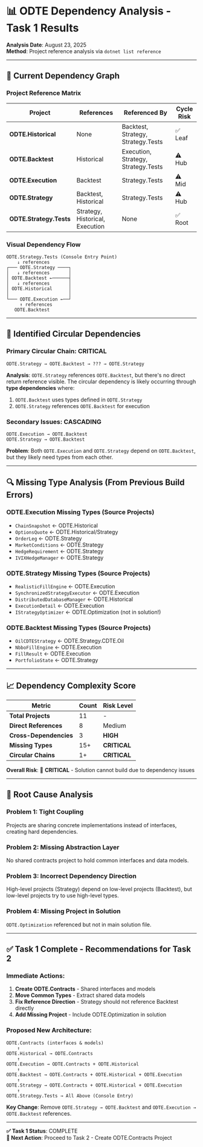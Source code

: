 # 📊 ODTE Dependency Analysis - Task 1 Results

**Analysis Date**: August 23, 2025  
**Method**: Project reference analysis via `dotnet list reference`

---

## 🔗 Current Dependency Graph

### Project Reference Matrix

| Project | References | Referenced By | Cycle Risk |
|---------|------------|---------------|------------|
| **ODTE.Historical** | None | Backtest, Strategy, Strategy.Tests | ✅ Leaf |
| **ODTE.Backtest** | Historical | Execution, Strategy, Strategy.Tests | ⚠️ Hub |
| **ODTE.Execution** | Backtest | Strategy.Tests | ⚠️ Mid |  
| **ODTE.Strategy** | Backtest, Historical | Strategy.Tests | ⚠️ Hub |
| **ODTE.Strategy.Tests** | Strategy, Historical, Execution | None | ✅ Root |

### Visual Dependency Flow
```
ODTE.Strategy.Tests (Console Entry Point)
    ↓ references
┌─── ODTE.Strategy ────┐
│   ↓ references       │
│ ODTE.Backtest ←──────┤  
│   ↓ references       │
│ ODTE.Historical      │
│                      │
└─── ODTE.Execution ←──┘
     ↑ references  
   ODTE.Backtest
```

---

## 🚨 Identified Circular Dependencies

### Primary Circular Chain: **CRITICAL**
```
ODTE.Strategy → ODTE.Backtest → ??? → ODTE.Strategy
```

**Analysis**: `ODTE.Strategy` references `ODTE.Backtest`, but there's no direct return reference visible. The circular dependency is likely occurring through **type dependencies** where:

1. `ODTE.Backtest` uses types defined in `ODTE.Strategy`
2. `ODTE.Strategy` references `ODTE.Backtest` for execution

### Secondary Issues: **CASCADING**
```
ODTE.Execution → ODTE.Backtest
ODTE.Strategy → ODTE.Backtest  
```

**Problem**: Both `ODTE.Execution` and `ODTE.Strategy` depend on `ODTE.Backtest`, but they likely need types from each other.

---

## 🔍 Missing Type Analysis (From Previous Build Errors)

### ODTE.Execution Missing Types (Source Projects)
- `ChainSnapshot` ← ODTE.Historical
- `OptionsQuote` ← ODTE.Historical/Strategy  
- `OrderLeg` ← ODTE.Strategy
- `MarketConditions` ← ODTE.Strategy
- `HedgeRequirement` ← ODTE.Strategy
- `IVIXHedgeManager` ← ODTE.Strategy

### ODTE.Strategy Missing Types (Source Projects)
- `RealisticFillEngine` ← ODTE.Execution
- `SynchronizedStrategyExecutor` ← ODTE.Execution
- `DistributedDatabaseManager` ← ODTE.Historical
- `ExecutionDetail` ← ODTE.Execution
- `IStrategyOptimizer` ← ODTE.Optimization (not in solution!)

### ODTE.Backtest Missing Types (Source Projects) 
- `OilCDTEStrategy` ← ODTE.Strategy.CDTE.Oil
- `NbboFillEngine` ← ODTE.Execution
- `FillResult` ← ODTE.Execution
- `PortfolioState` ← ODTE.Strategy

---

## 📈 Dependency Complexity Score

| Metric | Count | Risk Level |
|--------|-------|------------|
| **Total Projects** | 11 | - |
| **Direct References** | 8 | Medium |
| **Cross-Dependencies** | 3 | **HIGH** |
| **Missing Types** | 15+ | **CRITICAL** |
| **Circular Chains** | 1+ | **CRITICAL** |

**Overall Risk**: 🔴 **CRITICAL** - Solution cannot build due to dependency issues

---

## 🎯 Root Cause Analysis

### Problem 1: **Tight Coupling**
Projects are sharing concrete implementations instead of interfaces, creating hard dependencies.

### Problem 2: **Missing Abstraction Layer**
No shared contracts project to hold common interfaces and data models.

### Problem 3: **Incorrect Dependency Direction**  
High-level projects (Strategy) depend on low-level projects (Backtest), but low-level projects try to use high-level types.

### Problem 4: **Missing Project in Solution**
`ODTE.Optimization` referenced but not in main solution file.

---

## ✅ Task 1 Complete - Recommendations for Task 2

### Immediate Actions:
1. **Create ODTE.Contracts** - Shared interfaces and models  
2. **Move Common Types** - Extract shared data models
3. **Fix Reference Direction** - Strategy should not reference Backtest directly
4. **Add Missing Project** - Include ODTE.Optimization in solution

### Proposed New Architecture:
```
ODTE.Contracts (interfaces & models)
    ↑
ODTE.Historical → ODTE.Contracts
    ↑  
ODTE.Execution → ODTE.Contracts + ODTE.Historical
    ↑
ODTE.Backtest → ODTE.Contracts + ODTE.Historical + ODTE.Execution  
    ↑
ODTE.Strategy → ODTE.Contracts + ODTE.Historical + ODTE.Execution
    ↑
ODTE.Strategy.Tests → All Above (Console Entry)
```

**Key Change**: Remove `ODTE.Strategy → ODTE.Backtest` and `ODTE.Execution → ODTE.Backtest` references.

---

**✅ Task 1 Status**: COMPLETE  
**🎯 Next Action**: Proceed to Task 2 - Create ODTE.Contracts Project